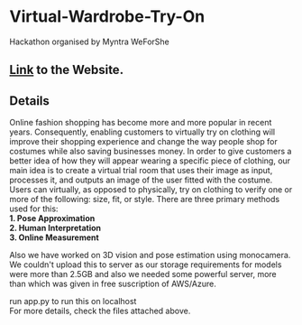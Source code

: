 # Virtual-Wardrobe-Try-On
Hackathon organised by Myntra WeForShe

## [Link](http://trojanhorsesindia.rf.gd/) to the Website.

## Details
Online fashion shopping has become more and more popular in recent years. Consequently, enabling customers to virtually try on clothing will improve their shopping experience and change the way people shop for costumes while also saving businesses money. In order to give customers a better idea of how they will appear wearing a specific piece of clothing, our main idea is to create a virtual trial room that uses their image as input, processes it, and outputs an image of the user fitted with the costume. Users can virtually, as opposed to physically, try on clothing to verify one or more of the following: size, fit, or style. There are three primary methods used for this: <br>
<b>1. Pose Approximation<br>
2. Human Interpretation<br>
3. Online Measurement<br>
</b>

Also we have worked on 3D vision and pose estimation using monocamera.
We couldn't upload this to server as our storage requirements for models were more than 2.5GB and also we needed some powerful server, more than which was given in free suscription of AWS/Azure.

run app.py to run this on localhost<br>
For more details, check the files attached above.
